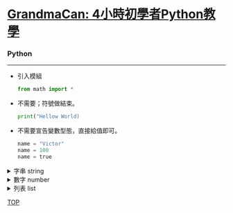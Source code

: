 # [GrandmaCan: 4小時初學者Python教學]

[GrandmaCan: 4小時初學者Python教學]:https://www.youtube.com/watch?v=zdMUJJKFdsU


### Python
---

+ 引入模組
  ```python
  from math import *
  ```

+ 不需要；符號做結束。
  ```python
  print("Hellow World)
  ```

+ 不需要宣告變數型態，直接給值即可。
  
  ```python
  name = "Victor"
  name = 100
  name = true
  ```

<details>
<summary>字串 string</summary>

---

+ 用"\n"進行換行
  ```python
    print("Hello\n world")
  ```

+ 用"印出雙引號
  ```python
    print("\"Hello\" world")
  ```

+ 字串轉成小寫
  ```python
    name.lower()
  ```

+ 字串轉成大寫
  ```python
    name.upper()
  ```

+ 取得指定位置的字串
  ```python
    name[0] #第0位的string
  ```

+ 取得指定字串的位置
  ```python
    name.index("V") #字串V在第幾位
  ```

+ 替換指定字串
  ```python
    name.replace("H", "A") #將字串H替換成字串A
  ```
</details>

<details>
<summary>數字 number</summary>

---

+ 四捨五入至個位數
  ```python
    round(8/5) #得2
  ``` 

+ 無條件捨去小數點
  ```python
    print(8//5) #得1
  ``` 

+ 用%取餘數
  ```python
    print(8%5) #得3
  ``` 

+ 用str()將數值轉成字串
  ```python
    value = 100
    str(value) #得"100"

    #字串與數值不得直接相加
  ``` 

+ 用abs()取絕對值
  ```python
    abs(-8) #得8
  ``` 

+ 用pow()取次方值
  ```python
    pow(2, 4) #2的4次方得16
  ``` 

+ 用max()取最大值
  ```python
    max(2, 4, 5, 7, 10) #得10
  ``` 

+ 用min()取最小值
  ```python
    min(2, 4, 5, 7, 10) #得2
  ``` 


 + int()將字串轉換成整數
    ```python
    int("100") #得100
    ```

+ float()將字串轉換成浮點數
  ```python
  float("13.5") #得13.5
  ```

+ **需要import math模組**
    + 無條件捨去小數點()
        ```python
        floor(4.6) # 得4
        ```

    + 無條件進位至個位數()
        ```python
        ceil(4.1) # 得5
        ```

    + 開根號()
        ```python
        sqrt(36) # 得6
        ```
    
    + input()得到使用者的輸入值"字串"
      ```python
      name = input("請輸入名字：")
      print(name) 
      age = input("請輸入年齡：")
      print(age) 
      ```
    
</details>

<details>
<summary>列表 list</summary>

---

```python
scores = [100, 34, 60, 80, 49]
name = ["Victor", "Avrial", "Peter"]

#可以儲存多個不同型的的值
combine = ["Victor", 90, true]
```

+ 取得指定位置的值
  ```python
    # 從index:1開始取值，取到index:3
    scores[1:4]    #得34, 60, 80
  ```

+ 取得指定位置之後的所有值
  ```python
    # 從index:1開始取值
    scores[1:]    #得34, 60, 80, 49
  ```

+ 取得指定位置之前的所有值
  ```python
    # 從index:4開始取前面的值
    scores[:4]    #得100, 34, 60, 80
  ```

</details>


[TOP](#Python)
